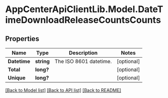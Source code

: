 # AppCenterApiClientLib.Model.DateTimeDownloadReleaseCountsCounts
## Properties

Name | Type | Description | Notes
------------ | ------------- | ------------- | -------------
**Datetime** | **string** | The ISO 8601 datetime. | [optional] 
**Total** | **long?** |  | [optional] 
**Unique** | **long?** |  | [optional] 

[[Back to Model list]](../README.md#documentation-for-models) [[Back to API list]](../README.md#documentation-for-api-endpoints) [[Back to README]](../README.md)

